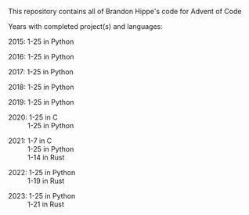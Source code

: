 This repository contains all of Brandon Hippe's code for Advent of Code

Years with completed project(s) and languages:

2015: 1-25 in Python

2016: 1-25 in Python

2017: 1-25 in Python

2018: 1-25 in Python

2019: 1-25 in Python

2020: 1-25 in C\
&nbsp;&nbsp;&nbsp;&nbsp;&nbsp;&nbsp;&nbsp;&nbsp;&nbsp;&nbsp;1-25 in Python

2021: 1-7 in C\
&nbsp;&nbsp;&nbsp;&nbsp;&nbsp;&nbsp;&nbsp;&nbsp;&nbsp;&nbsp;1-25 in Python\
&nbsp;&nbsp;&nbsp;&nbsp;&nbsp;&nbsp;&nbsp;&nbsp;&nbsp;&nbsp;1-14 in Rust

2022: 1-25 in Python\
&nbsp;&nbsp;&nbsp;&nbsp;&nbsp;&nbsp;&nbsp;&nbsp;&nbsp;&nbsp;1-19 in Rust

2023: 1-25 in Python\
&nbsp;&nbsp;&nbsp;&nbsp;&nbsp;&nbsp;&nbsp;&nbsp;&nbsp;&nbsp;1-21 in Rust
